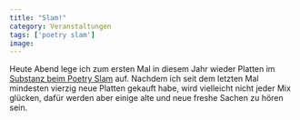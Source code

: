 ```yaml
---
title: "Slam!"
category: Veranstaltungen
tags: ['poetry slam']
image: 
---
```


Heute Abend lege ich zum ersten Mal in diesem Jahr wieder Platten im [Substanz beim Poetry Slam](http://www.facebook.com/#!/pages/Misanthrop/241972734000) auf. Nachdem ich seit dem letzten Mal mindesten vierzig neue Platten gekauft habe, wird vielleicht nicht jeder Mix glücken, dafür werden aber einige alte und neue freshe Sachen zu hören sein.